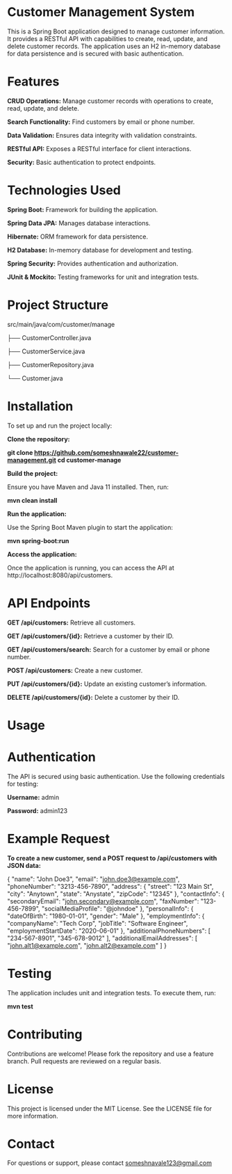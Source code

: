 # Customer Management System
This is a Spring Boot application designed to manage customer information. It provides a RESTful API with capabilities to create, read, update, and delete customer records. The application uses an H2 in-memory database for data persistence and is secured with basic authentication.

# Features

**CRUD Operations:** Manage customer records with operations to create, read, update, and delete.

**Search Functionality:** Find customers by email or phone number.

**Data Validation:** Ensures data integrity with validation constraints.

**RESTful API:** Exposes a RESTful interface for client interactions.

**Security:** Basic authentication to protect endpoints.

# Technologies Used
**Spring Boot:** Framework for building the application.

**Spring Data JPA:** Manages database interactions.

**Hibernate:** ORM framework for data persistence.

**H2 Database:** In-memory database for development and testing.

**Spring Security:** Provides authentication and authorization.

**JUnit & Mockito:** Testing frameworks for unit and integration tests.

# Project Structure
src/main/java/com/customer/manage

├── CustomerController.java

├── CustomerService.java

├── CustomerRepository.java

└── Customer.java

# Installation

To set up and run the project locally:

**Clone the repository:**

**git clone https://github.com/someshnawale22/customer-management.git
cd customer-manage**

**Build the project:**

Ensure you have Maven and Java 11 installed. Then, run:

**mvn clean install**

**Run the application:**

Use the Spring Boot Maven plugin to start the application:

**mvn spring-boot:run**

**Access the application:**

Once the application is running, you can access the API at http://localhost:8080/api/customers.

# API Endpoints

**GET /api/customers:** Retrieve all customers.

**GET /api/customers/{id}:** Retrieve a customer by their ID.

**GET /api/customers/search:** Search for a customer by email or phone number.

**POST /api/customers:** Create a new customer.

**PUT /api/customers/{id}:** Update an existing customer’s information.

**DELETE /api/customers/{id}:** Delete a customer by their ID.


# Usage
# Authentication

The API is secured using basic authentication. Use the following credentials for testing:

**Username:** admin

**Password:** admin123

# Example Request
**To create a new customer, send a POST request to /api/customers with JSON data:**

{
    "name": "John Doe3",
    "email": "john.doe3@example.com",
    "phoneNumber": "3213-456-7890",
    "address": {
        "street": "123 Main St",
        "city": "Anytown",
        "state": "Anystate",
        "zipCode": "12345"
    },
    "contactInfo": {
        "secondaryEmail": "john.secondary@example.com",
        "faxNumber": "123-456-7899",
        "socialMediaProfile": "@johndoe"
    },
    "personalInfo": {
        "dateOfBirth": "1980-01-01",
        "gender": "Male"
    },
    "employmentInfo": {
        "companyName": "Tech Corp",
        "jobTitle": "Software Engineer",
        "employmentStartDate": "2020-06-01"
    },
    "additionalPhoneNumbers": [
        "234-567-8901",
        "345-678-9012"
    ],
    "additionalEmailAddresses": [
        "john.alt1@example.com",
     "john.alt2@example.com"
    ]
}


# Testing
The application includes unit and integration tests. To execute them, run:

**mvn test**


# Contributing
Contributions are welcome! Please fork the repository and use a feature branch. Pull requests are reviewed on a regular basis.

# License
This project is licensed under the MIT License. See the LICENSE file for more information.

# Contact
For questions or support, please contact someshnavale123@gmail.com

